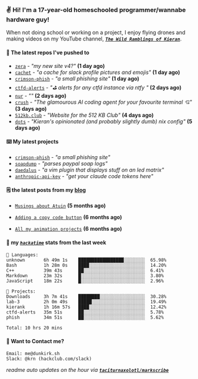 ### ✌️ Hi! I'm a 17-year-old homeschooled programmer/wannabe hardware guy!

When not doing school or working on a project, I enjoy flying drones and making videos on my YouTube channel, [**_`The Wild Ramblings of Kieran`_**](https://youtube.com/@kieran.rambles).

#### 👷 The latest repos I've pushed to

- [`zera`](https://github.com/taciturnaxolotl/zera) - _"my new site v4?"_ **(1 day ago)**
- [`cachet`](https://github.com/taciturnaxolotl/cachet) - _"a cache for slack profile pictures and emojis"_ **(1 day ago)**
- [`crimson-phish`](https://github.com/taciturnaxolotl/crimson-phish) - _"a small phishing site"_ **(1 day ago)**
- [`ctfd-alerts`](https://github.com/taciturnaxolotl/ctfd-alerts) - _"⛳ alerts for any ctfd instance via ntfy "_ **(2 days ago)**
- [`nur`](https://github.com/charmbracelet/nur) - _""_ **(2 days ago)**
- [`crush`](https://github.com/charmbracelet/crush) - _"The glamourous AI coding agent for your favourite terminal 💘"_ **(3 days ago)**
- [`512kb.club`](https://github.com/kevquirk/512kb.club) - _"Website for the 512 KB Club"_ **(4 days ago)**
- [`dots`](https://github.com/taciturnaxolotl/dots) - _"Kieran's opinionated (and probably slightly dumb) nix config"_ **(5 days ago)**

#### ⌨️ My latest projects

- [`crimson-phish`](https://github.com/taciturnaxolotl/crimson-phish) - _"a small phishing site"_
- [`soapdump`](https://github.com/taciturnaxolotl/soapdump) - _"parses paypal soap logs"_
- [`daedalus`](https://github.com/taciturnaxolotl/daedalus) - _"a vim plugin that displays stuff on an led matrix"_
- [`anthropic-api-key`](https://github.com/taciturnaxolotl/anthropic-api-key) - _"get your claude code tokens here"_

#### 🗒️ the latest posts from my [blog](https://dunkirk.sh)

- [`Musings about Atuin`](https://dunkirk.sh/blog/atuin/) **(5 months ago)**

- [`Adding a copy code button`](https://dunkirk.sh/blog/adding-a-copy-button/) **(6 months ago)**

- [`All my animation projects`](https://dunkirk.sh/blog/my-animations/) **(6 months ago)**



#### 📡 my [_`hackatime`_](https://waka.hackclub.com) stats from the last week

```text
💾 Languages:
unknown       6h 49m 1s    █████████████████░░░░░░░░  65.98%
Bash          1h 28m 0s    ████░░░░░░░░░░░░░░░░░░░░░  14.20%
C++           39m 43s      ██░░░░░░░░░░░░░░░░░░░░░░░  6.41%
Markdown      23m 32s      █░░░░░░░░░░░░░░░░░░░░░░░░  3.80%
JavaScript    18m 22s      █░░░░░░░░░░░░░░░░░░░░░░░░  2.96%

💼 Projects:
Downloads     3h 7m 41s    ████████░░░░░░░░░░░░░░░░░  30.28%
lab-3         2h 0m 49s    █████░░░░░░░░░░░░░░░░░░░░  19.49%
kierank       1h 16m 57s   ████░░░░░░░░░░░░░░░░░░░░░  12.42%
ctfd-alerts   35m 51s      ██░░░░░░░░░░░░░░░░░░░░░░░  5.78%
phish         34m 51s      ██░░░░░░░░░░░░░░░░░░░░░░░  5.62%

Total: 10 hrs 20 mins
```

#### 📮 Want to Contact me?

```text
Email: me@dunkirk.sh
Slack: @krn (hackclub.com/slack)
```

_readme auto updates on the hour via [**`taciturnaxolotl/markscribe`**](https://github.com/taciturnaxolotl/markscribe)_
